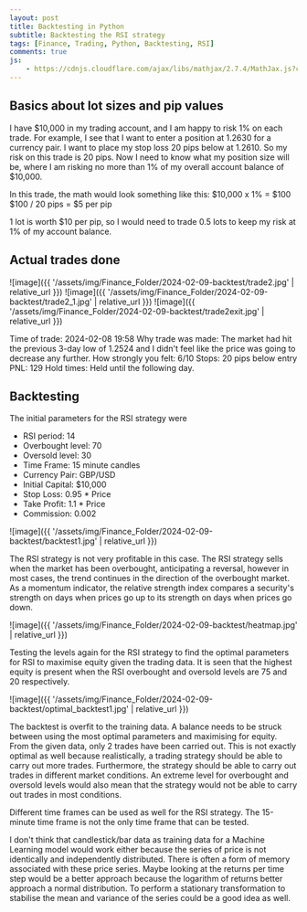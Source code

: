 ```yaml
---
layout: post
title: Backtesting in Python
subtitle: Backtesting the RSI strategy
tags: [Finance, Trading, Python, Backtesting, RSI]
comments: true
js:
    - https://cdnjs.cloudflare.com/ajax/libs/mathjax/2.7.4/MathJax.js?config=TeX-MML-AM_CHTML
---
```


Basics about lot sizes and pip values
--------------------------

I have $10,000 in my trading account, and I am happy to risk 1% on each trade. For example, I see that I want to enter a 
position at 1.2630 for a currency pair. I want to place my stop loss 20 pips below at 1.2610. So my risk on this trade is 20 pips.
Now I need to know what my position size will be, where I am risking no more than 1% of my overall account balance of $10,000.

In this trade, the math would look something like this:
$10,000 x 1% = $100
$100 / 20 pips = $5 per pip

1 lot is worth $10 per pip, so I would need to trade 0.5 lots to keep my risk at 1% of my account balance.

Actual trades done
--------------------------
![image]({{ '/assets/img/Finance_Folder/2024-02-09-backtest/trade2.jpg' | relative_url }})
![image]({{ '/assets/img/Finance_Folder/2024-02-09-backtest/trade2_1.jpg' | relative_url }})
![image]({{ '/assets/img/Finance_Folder/2024-02-09-backtest/trade2exit.jpg' | relative_url }})

Time of trade: 2024-02-08 19:58
Why trade was made: The market had hit the previous 3-day low of 1.2524 and I didn't feel like the price was going to
decrease any further. 
How strongly you felt: 6/10
Stops: 20 pips below entry
PNL: 129
Hold times: Held until the following day. 

Backtesting
--------------------------

The initial parameters for the RSI strategy were

* RSI period: 14
* Overbought level: 70
* Oversold level: 30
* Time Frame: 15 minute candles 
* Currency Pair: GBP/USD
* Initial Capital: $10,000
* Stop Loss: 0.95 * Price 
* Take Profit: 1.1 * Price
* Commission: 0.002

![image]({{ '/assets/img/Finance_Folder/2024-02-09-backtest/backtest1.jpg' | relative_url }})

The RSI strategy is not very profitable in this case. The RSI strategy sells when the market has been overbought, 
anticipating a reversal, however in most cases, the trend continues in the direction of the overbought market. 
As a momentum indicator, the relative strength index compares a security's strength on days when prices go up to its 
strength on days when prices go down. 

![image]({{ '/assets/img/Finance_Folder/2024-02-09-backtest/heatmap.jpg' | relative_url }})

Testing the levels again for the RSI strategy to find the optimal parameters for RSI to maximise equity given the trading
data. It is seen that the highest equity is present when the RSI overbought and oversold levels are 75 and 20 respectively.

![image]({{ '/assets/img/Finance_Folder/2024-02-09-backtest/optimal_backtest1.jpg' | relative_url }})

The backtest is overfit to the training data. A balance needs to be struck between using the 
most optimal parameters and maximising for equity. From the given data, only 2 trades have been carried out. This is not
exactly optimal as well because realistically, a trading strategy should be able to carry out more trades. Furthermore, 
the strategy should be able to carry out trades in different market conditions. An extreme level for overbought and 
oversold levels would also mean that the strategy would not be able to carry out trades in most conditions.

Different time frames can be used as well for the RSI strategy. The 15-minute time frame is not the only time frame that
can be tested.

I don't think that candlestick/bar data as training data for a Machine Learning model would work either because the
series of price is not identically and independently distributed. There is often a form of memory associated with these
price series. Maybe looking at the returns per time step would be a better approach because the logarithm of returns 
better approach a normal distribution. To perform a stationary transformation to stabilise the mean and variance of the
series could be a good idea as well.


